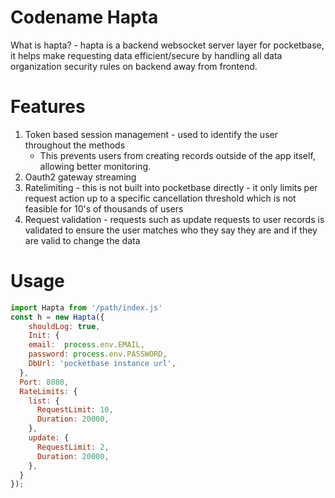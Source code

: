 # Codename Hapta

What is hapta? - hapta is a backend websocket server layer for pocketbase, it helps make requesting data efficient/secure by handling all data organization security rules on backend away from frontend.

# Features
1. Token based session management - used to identify the user throughout the methods
    - This prevents users from creating records outside of the app itself, allowing better monitoring.
3. Oauth2 gateway streaming
4. Ratelimiting - this is not built into pocketbase directly - it only limits per request action up to a specific cancellation threshold which is not feasible for 10's of thousands of users
5. Request validation - requests such as update requests to user records is validated to ensure the user matches who they say they are and if they are valid to change the data


# Usage

```js
import Hapta from '/path/index.js'
const h = new Hapta({
    shouldLog: true,
    Init: {
    email:  process.env.EMAIL,
    password: process.env.PASSWORD,
    DbUrl: 'pocketbase instance url',
  },
  Port: 8080,
  RateLimits: {
    list: {
      RequestLimit: 10,
      Duration: 20000,
    },
    update: {
      RequestLimit: 2,
      Duration: 20000,
    },
  }
});


```

